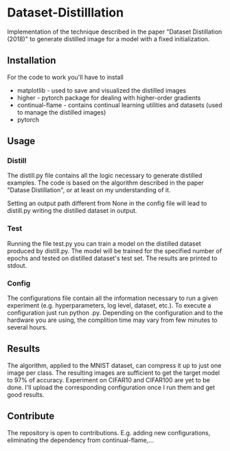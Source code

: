 # Dataset-Distilllation
Implementation of the technique described in the paper "Dataset Distillation (2018)" to generate distilled image for a model with a fixed initialization.

## Installation
For the code to work you'll have to install
- matplotlib - used to save and visualized the distilled images 
- higher - pytorch package for dealing with higher-order gradients
- continual-flame - contains continual learning utilities and datasets (used to manage the distilled images)
- pytorch

## Usage

### Distill
The distill.py file contains all the logic necessary to generate distilled examples. The code is based on the algorithm described in the paper "Datase Distillation", or at least on my understanding of it.

Setting an output path different from None in the config file will lead to distill.py writing the distilled dataset in output.

### Test
Running the file test.py you can train a model on the distilled dataset produced by distill.py. The model will be trained for the specified number of epochs and tested on distilled dataset's test set. The results are printed to stdout.

### Config
The configurations file contain all the information necessary to run a given experiment (e.g. hyperparameters, log level, dataset, etc.). To execute a configuration just run python <config-name>.py. Depending on the configuration and to the hardware you are using, the complition time may vary from few minutes to several hours.

## Results
The algorithm, applied to the MNIST dataset, can compress it up to just one image per class. The resulting images are sufficient to get the target model to 97% of accuracy.
Experiment on CIFAR10 and CIFAR100 are yet to be done. I'll upload the corresponding configuration once I run them and get good results.

## Contribute
The repository is open to contributions. E.g. adding new configurations, eliminating the dependency from continual-flame,...
